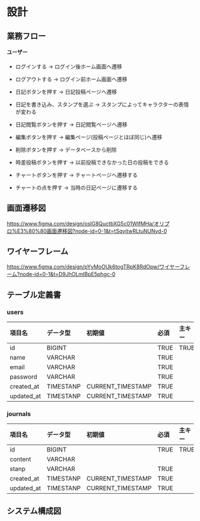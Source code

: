 # 設計
## 業務フロー
#### ユーザー
* ログインする → ログイン後ホーム画面へ遷移
* ログアウトする → ログイン前ホーム画面へ遷移

* 日記ボタンを押す → 日記投稿ページへ遷移
* 日記を書き込み、スタンプを選ぶ → スタンプによってキャラクターの表情が変わる

* 日記閲覧ボタンを押す → 日記閲覧ページへ遷移
* 編集ボタンを押す → 編集ページ(投稿ページとほぼ同じ)へ遷移
* 削除ボタンを押す → データベースから削除

* 時差投稿ボタンを押す → 以前投稿できなかった日の投稿をできる

* チャートボタンを押す → チャートページへ遷移する
* チャートの点を押す → 当時の日記ページに遷移する
## 画面遷移図
https://www.figma.com/design/oslG8QuctbXG5c01WIfMHa/オリプロ%E3%80%80画面遷移図?node-id=0-1&t=tSqyitwRLtuNUNyd-0
## ワイヤーフレーム
https://www.figma.com/design/pYyMoOUk6togTRpK8RdOpw/ワイヤーフレーム?node-id=0-1&t=D9JhOLmIBpE5phgc-0
## テーブル定義書
### users
|項目名|データ型|初期値|必須|主キー|
|:--|:--|:--|:--|:--|
|id|BIGINT||TRUE|TRUE|
|name|VARCHAR||TRUE||
|email|VARCHAR||TRUE||
|password|VARCHAR||TRUE||
|created_at|TIMESTANP|CURRENT_TIMESTAMP|TRUE||
|updated_at|TIMESTANP|CURRENT_TIMESTAMP|TRUE||
### journals
|項目名|データ型|初期値|必須|主キー|
|:--|:--|:--|:--|:--|
|id|BIGINT||TRUE|TRUE|
|content|VARCHAR||||
|stanp|VARCHAR||TRUE||
|created_at|TIMESTANP|CURRENT_TIMESTAMP|TRUE||
|updated_at|TIMESTANP|CURRENT_TIMESTAMP|TRUE||
## システム構成図